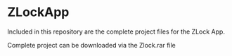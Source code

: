 # ZLockApp
Included in this repository are the complete project files for the ZLock App. 

Complete project can be downloaded via the Zlock.rar file

